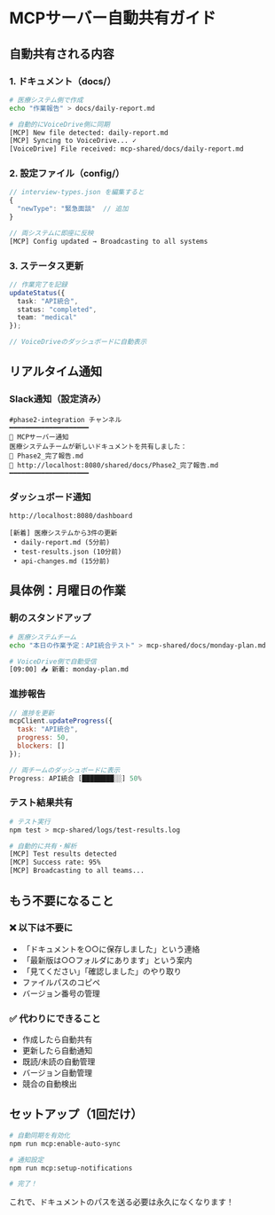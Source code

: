 # MCPサーバー自動共有ガイド

## 自動共有される内容

### 1. ドキュメント（docs/）
```bash
# 医療システム側で作成
echo "作業報告" > docs/daily-report.md

# 自動的にVoiceDrive側に同期
[MCP] New file detected: daily-report.md
[MCP] Syncing to VoiceDrive... ✓
[VoiceDrive] File received: mcp-shared/docs/daily-report.md
```

### 2. 設定ファイル（config/）
```javascript
// interview-types.json を編集すると
{
  "newType": "緊急面談"  // 追加
}

// 両システムに即座に反映
[MCP] Config updated → Broadcasting to all systems
```

### 3. ステータス更新
```typescript
// 作業完了を記録
updateStatus({
  task: "API統合",
  status: "completed",
  team: "medical"
});

// VoiceDriveのダッシュボードに自動表示
```

## リアルタイム通知

### Slack通知（設定済み）
```
#phase2-integration チャンネル
━━━━━━━━━━━━━━━━━━━━
🔔 MCPサーバー通知
医療システムチームが新しいドキュメントを共有しました：
📄 Phase2_完了報告.md
🔗 http://localhost:8080/shared/docs/Phase2_完了報告.md
━━━━━━━━━━━━━━━━━━━━
```

### ダッシュボード通知
```
http://localhost:8080/dashboard

[新着] 医療システムから3件の更新
 • daily-report.md (5分前)
 • test-results.json (10分前)
 • api-changes.md (15分前)
```

## 具体例：月曜日の作業

### 朝のスタンドアップ
```bash
# 医療システムチーム
echo "本日の作業予定：API統合テスト" > mcp-shared/docs/monday-plan.md

# VoiceDrive側で自動受信
[09:00] 📥 新着: monday-plan.md
```

### 進捗報告
```javascript
// 進捗を更新
mcpClient.updateProgress({
  task: "API統合",
  progress: 50,
  blockers: []
});

// 両チームのダッシュボードに表示
Progress: API統合 [████████░░] 50%
```

### テスト結果共有
```bash
# テスト実行
npm test > mcp-shared/logs/test-results.log

# 自動的に共有・解析
[MCP] Test results detected
[MCP] Success rate: 95%
[MCP] Broadcasting to all teams...
```

## もう不要になること

### ❌ 以下は不要に
- 「ドキュメントを○○に保存しました」という連絡
- 「最新版は○○フォルダにあります」という案内
- 「見てください」「確認しました」のやり取り
- ファイルパスのコピペ
- バージョン番号の管理

### ✅ 代わりにできること
- 作成したら自動共有
- 更新したら自動通知
- 既読/未読の自動管理
- バージョン自動管理
- 競合の自動検出

## セットアップ（1回だけ）

```bash
# 自動同期を有効化
npm run mcp:enable-auto-sync

# 通知設定
npm run mcp:setup-notifications

# 完了！
```

これで、ドキュメントのパスを送る必要は永久になくなります！